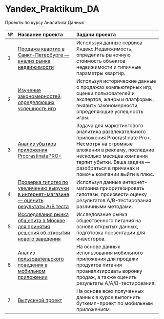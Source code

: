 # Yandex_Praktikum_DA
Проекты по курсу Аналитика Данных

| № | Название проекта| Задачи проекта |
| :-------------------- | :--------------------- | :-------------------- |
| 1 | [Продажа квартир в Санкт-Петербурге — анализ рынка недвижимости](https://github.com/ElizaKazz/Yandex_Praktikum_DA/tree/main/Продажа%20квартир%20в%20Санкт-Петербурге%20—%20анализ%20рынка%20недвижимости ) | Используя данные сервиса Яндекс.Недвижимость, определить рыночную стоимость объектов недвижимости и типичные параметры квартир.| 
| 2 | [Изучение закономерностей, определяющих успешность игр](https://github.com/ElizaKazz/Yandex_Praktikum_DA/tree/main/Изучение%20закономерностей%2C%20определяющих%20успешность%20игр) |Используя исторические данные о продажах компьютерных игр, оценки пользователей и экспертов, жанры и платформы, выявить закономерности, определяющие успешность игры.| 
| 3 | [Анализ убытков приложения ProcrastinatePRO+](https://github.com/ElizaKazz/Yandex_Praktikum_DA/tree/main/Анализ%20убытков%20приложения%20ProcrastinatePRO) | Задача для маркетингового аналитика развлекательного приложения Procrastinate Pro+. Несмотря на огромные вложения в рекламу, последние несколько месяцев компания терпит убытки. Ваша задача — разобраться в причинах и помочь компании выйти в плюс. | 
| 4 | [Проверка гипотез по увеличению выручки в интернет-магазине — оценить результаты A/B теста](https://github.com/ElizaKazz/Yandex_Praktikum_DA/tree/main/Проверка%20гипотез%20по%20увеличению%20выручки%20в%20интернет-магазине) | Используя данные интернет-магазина приоритезировать гипотезы, произвести оценку результатов A/B-тестирования различными методами. | 
| 5 | [Исследования рынка общепита в Москве для принятия решения об открытии нового заведения](https://github.com/ElizaKazz/Yandex_Praktikum_DA/tree/main/Исследования%20рынка%20общепита%20в%20Москве%20для%20принятия%20решения%20об%20открытии%20нового%20заведения) | Исследование рынка общественного питания на основе открытых данных, подготовка презентации для инвесторов.| 
| 6 | [Анализ пользовательского поведения в мобильном приложении](адрес://ссылки.здесь "Заголовок ссылки") | На основе данных использования мобильного приложения для продажи продуктов питания проанализировать воронку продаж, а также оценить результаты A/A/B-тестирования. | 
| 7 | [Выпускной проект](https://github.com/ElizaKazz/Yandex_Praktikum_DA/tree/main/Выпускной%20проект) | На основе всех полученных данных в курсе выполнить буткемп-проект по мобильным приложениям. | 
